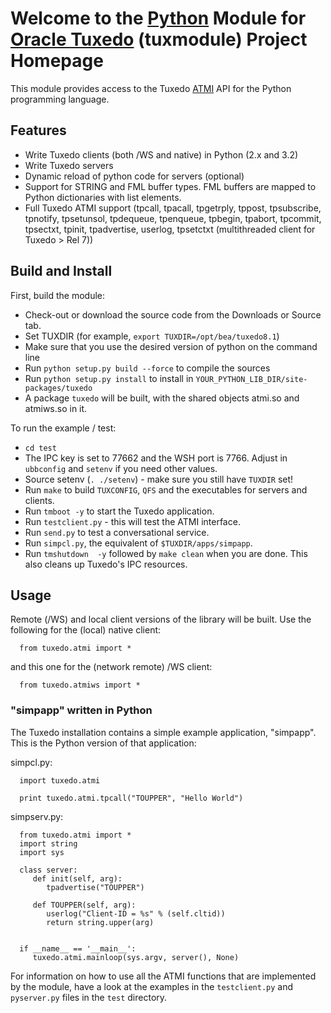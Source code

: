 # Welcome to the [Python](http://www.python.org) Module for [Oracle Tuxedo](http://www.oracle.com/us/products/middleware/tuxedo/tuxedo/index.html) (tuxmodule) Project Homepage #


This module provides access to the Tuxedo [ATMI](http://download.oracle.com/docs/cd/E18050_01/tuxedo/docs11gr1/int/intatm.html) API for the Python programming language.

## Features ##

  * Write Tuxedo clients (both /WS and native) in Python (2.x and 3.2)
  * Write Tuxedo servers
  * Dynamic reload of python code for servers (optional)
  * Support for STRING and FML buffer types. FML buffers are mapped to Python dictionaries with list elements.
  * Full Tuxedo ATMI support (tpcall, tpacall, tpgetrply,  tppost, tpsubscribe, tpnotify, tpsetunsol, tpdequeue, tpenqueue, tpbegin, tpabort, tpcommit, tpsectxt, tpinit, tpadvertise, userlog, tpsetctxt (multithreaded client for Tuxedo > Rel 7))


## Build and Install ##

First, build the module:

  * Check-out or download the source code from the Downloads or Source tab.
  * Set TUXDIR (for example, `export TUXDIR=/opt/bea/tuxedo8.1`)
  * Make sure that you use the desired version of python on the command line
  * Run `python setup.py build --force` to compile the sources
  * Run `python setup.py install` to install in `YOUR_PYTHON_LIB_DIR/site-packages/tuxedo`
  * A package `tuxedo` will be built, with the shared objects atmi.so and atmiws.so in it.

To run the example / test:

  * `cd test`
  * The IPC key is set to 77662 and the WSH port is 7766. Adjust in `ubbconfig` and `setenv` if you need other values.
  * Source setenv (`. ./setenv`) - make sure you still have `TUXDIR` set!
  * Run `make` to build `TUXCONFIG`, `QFS` and the executables for servers and clients.
  * Run `tmboot -y` to start the Tuxedo application.
  * Run `testclient.py` - this will test the ATMI interface.
  * Run `send.py` to test a conversational service.
  * Run `simpcl.py`, the equivalent of `$TUXDIR/apps/simpapp`.
  * Run `tmshutdown  -y` followed by `make clean` when you are done. This also cleans up Tuxedo's IPC resources.


## Usage ##

Remote (/WS) and local client versions of the library will be built.
Use the following for the (local) native client:
```
  from tuxedo.atmi import * 
```

and this one for the (network remote) /WS client:
```
  from tuxedo.atmiws import *
```


### "simpapp" written in Python ###
The Tuxedo installation contains a simple example application, "simpapp".
This is the Python version of that application:

simpcl.py:
```
  import tuxedo.atmi

  print tuxedo.atmi.tpcall("TOUPPER", "Hello World")
```

simpserv.py:
```
  from tuxedo.atmi import *
  import string
  import sys
   
  class server:
     def init(self, arg):
        tpadvertise("TOUPPER")

     def TOUPPER(self, arg):
        userlog("Client-ID = %s" % (self.cltid))
        return string.upper(arg)


  if __name__ == '__main__':
     tuxedo.atmi.mainloop(sys.argv, server(), None)
```


For information on how to use all the ATMI functions that are implemented by the module, have a look at the examples in the `testclient.py` and `pyserver.py`  files in the `test` directory.
